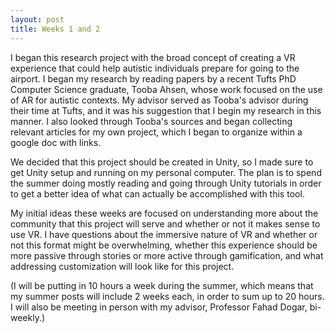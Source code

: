 ```yaml
---
layout: post
title: Weeks 1 and 2
---  
```


I began this research project with the broad concept of creating a VR experience that could help autistic individuals prepare for going to the airport. I began my research by reading papers by a recent Tufts PhD Computer Science graduate, Tooba Ahsen, whose work focused on the use of AR for autistic contexts. My advisor served as Tooba's advisor during their time at Tufts, and it was his suggestion that I begin my research in this manner.  I also looked through Tooba's sources and began collecting relevant articles for my own project, which I began to organize within a google doc with links.

We decided that this project should be created in Unity, so I made sure to get Unity setup and running on my personal computer. The plan is to spend the summer doing mostly reading and going through Unity tutorials in order to get a better idea of what can actually be accomplished with this tool.

My initial ideas these weeks are focused on understanding more about the community that this project will serve and whether or not it makes sense to use VR.  I have questions about the immersive nature of VR and whether or not this format might be overwhelming, whether this experience should be more passive through stories or more active through gamification, and what addressing customization will look like for this project.

(I will be putting in 10 hours a week during the summer, which means that my summer posts will include 2 weeks each, in order to sum up to 20 hours. I will also be meeting in person with my advisor, Professor Fahad Dogar, bi-weekly.)
